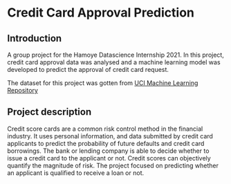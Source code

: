 # Credit Card Approval Prediction
## Introduction

A group project for the Hamoye Datascience Internship 2021.
In this project, credit card approval data was analysed and a machine learning model was developed to predict the approval of credit card request. 

The dataset for this project was gotten from <a href='http://archive.ics.uci.edu/ml/datasets/credit+approval'>UCI Machine Learning Repository</a>

## Project description
Credit score cards are a common risk control method in the financial industry. It uses personal information,
and data submitted by credit card applicants to predict the probability of future defaults and credit card
borrowings. The bank or lending company is able to decide whether to issue a credit card to the applicant or
not. Credit scores can objectively quantify the magnitude of risk.
The project focused on predicting whether an applicant is qualified to receive a loan or not.
